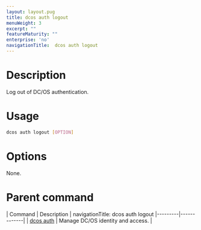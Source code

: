 ```yaml
---
layout: layout.pug
title: dcos auth logout
menuWeight: 3
excerpt: ""
featureMaturity: ""
enterprise: 'no'
navigationTitle:  dcos auth logout
---
```


<!-- This source repo for this topic is https://github.com/dcos/dcos-docs -->


# Description
Log out of DC/OS authentication.

# Usage

```bash
dcos auth logout [OPTION]
```

# Options

None.

# Parent command

| Command | Description |
navigationTitle:  dcos auth logout
|---------|-------------|
| [dcos auth](/1.10/cli/command-reference/dcos-auth/) |  Manage DC/OS identity and access. |
